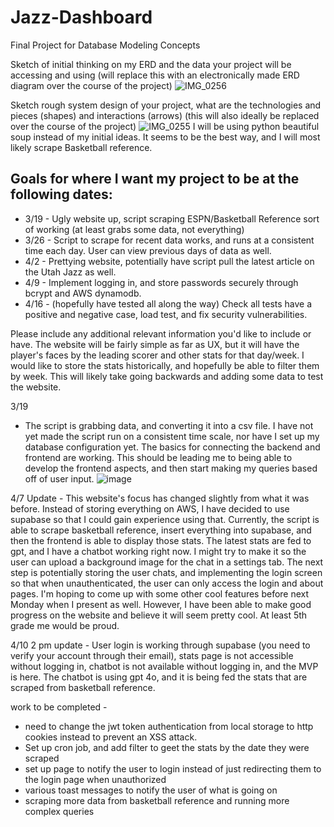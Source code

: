 # Jazz-Dashboard
Final Project for Database Modeling Concepts

Sketch of initial thinking on my ERD and the data your project will be accessing and using (will replace this with an electronically made ERD diagram over the course of the project)
![IMG_0256](https://github.com/user-attachments/assets/e5ad3afb-2b8a-4755-baa4-801d39a6304f)

Sketch rough system design of your project, what are the technologies and pieces (shapes) and interactions (arrows) (this will also ideally be replaced over the course of the project)
![IMG_0255](https://github.com/user-attachments/assets/adfef1a4-269f-466b-8f9d-81f74c836f09)
I will be using python beautiful soup instead of my initial ideas. It seems to be the best way, and I will most likely scrape Basketball reference.

## Goals for where I want my project to be at the following dates:
* 3/19 - Ugly website up, script scraping ESPN/Basketball Reference sort of working (at least grabs some data, not everything)
* 3/26 - Script to scrape for recent data works, and runs at a consistent time each day. User can view previous days of data as well.
* 4/2 - Prettying website, potentially have script pull the latest article on the Utah Jazz as well.
* 4/9 - Implement logging in, and store passwords securely through bcrypt and AWS dynamodb. 
* 4/16 - (hopefully have tested all along the way) Check all tests have a positive and negative case, load test, and fix security vulnerabilities.

Please include any additional relevant information you'd like to include or have. The website will be fairly simple as far as UX, but it will have the player's faces by the leading scorer and other stats for that day/week. I would like to store the stats historically, and hopefully be able to filter them by week. This will likely take going backwards and adding some data to test the website.

3/19 
* The script is grabbing data, and converting it into a csv file. I have not yet made the script run on a consistent time scale, nor have I set up my database configuration yet. The basics for connecting the backend and frontend are working. This should be leading me to being able to develop the frontend aspects, and then start making my queries based off of user input.
![image](https://github.com/user-attachments/assets/5e6518e1-7bc1-49e4-8e58-f7cc8d62594a)

4/7
Update - This website's focus has changed slightly from what it was before. Instead of storing everything on AWS, I have decided to use supabase so that I could gain experience using that. Currently, the script is able to scrape basketball reference, insert everything into supabase, and then the frontend is able to display those stats. The latest stats are fed to gpt, and I have a chatbot working right now. I might try to make it so the user can upload a background image for the chat in a settings tab. The next step is potentially storing the user chats, and implementing the login screen so that when unauthenticated, the user can only access the login and about pages. I'm hoping to come up with some other cool features before next Monday when I present as well. However, I have been able to make good progress on the website and believe it will seem pretty cool. At least 5th grade me would be proud.

4/10 
2 pm update - User login is working through supabase (you need to verify your account through their email), stats page is not accessible without logging in, chatbot is not available without logging in, and the MVP is here. The chatbot is using gpt 4o, and it is being fed the stats that are scraped from basketball reference.

work to be completed - 
* need to change the jwt token authentication from local storage to http cookies instead to prevent an XSS attack.
* Set up cron job, and add filter to geet the stats by the date they were scraped
* set up page to notify the user to login instead of just redirecting them to the login page when unauthorized
* various toast messages to notify the user of what is going on
* scraping more data from basketball reference and running more complex queries
